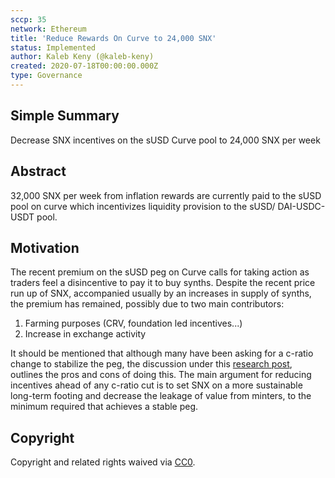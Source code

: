 ```yaml
---
sccp: 35
network: Ethereum
title: 'Reduce Rewards On Curve to 24,000 SNX'
status: Implemented
author: Kaleb Keny (@kaleb-keny)
created: 2020-07-18T00:00:00.000Z
type: Governance
---
```


## Simple Summary

<!--"If you can't explain it simply, you don't understand it well enough." Provide a simplified and layman-accessible explanation of the SCCP.-->

Decrease SNX incentives on the sUSD Curve pool to 24,000 SNX per week

## Abstract

<!--A short (~200 word) description of the variable change proposed.-->

32,000 SNX per week from inflation rewards are currently paid to the sUSD pool on curve which incentivizes liquidity provision to the sUSD/ DAI-USDC-USDT pool.

## Motivation

<!--The motivation is critical for SCCPs that want to update variables within Synthetix. It should clearly explain why the existing variable is not incentive aligned. SCCP submissions without sufficient motivation may be rejected outright.-->

The recent premium on the sUSD peg on Curve calls for taking action as traders feel a disincentive to pay it to buy synths.
Despite the recent price run up of SNX, accompanied usually by an increases in supply of synths, the premium has remained, possibly due to two main contributors:

1. Farming purposes (CRV, foundation led incentives...)
2. Increase in exchange activity

It should be mentioned that although many have been asking for a c-ratio change to stabilize the peg, the discussion under this [research post](https://research.synthetix.io/t/decreasing-c-ratio-vs-decreasing-snx-rewards/91), outlines the pros and cons of doing this.
The main argument for reducing incentives ahead of any c-ratio cut is to set SNX on a more sustainable long-term footing and decrease the leakage of value from minters, to the minimum required that achieves a stable peg.

## Copyright

Copyright and related rights waived via [CC0](https://creativecommons.org/publicdomain/zero/1.0/).
